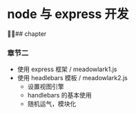 # node 与 express 开发

## chapter

### 章节二
- 使用 express 框架 / meadowlark1.js
- 使用 headlebars 模板 / meadowlark2.js
  + 设置视图引擎
  + handlebars 的基本使用
  + 随机运气，模块化